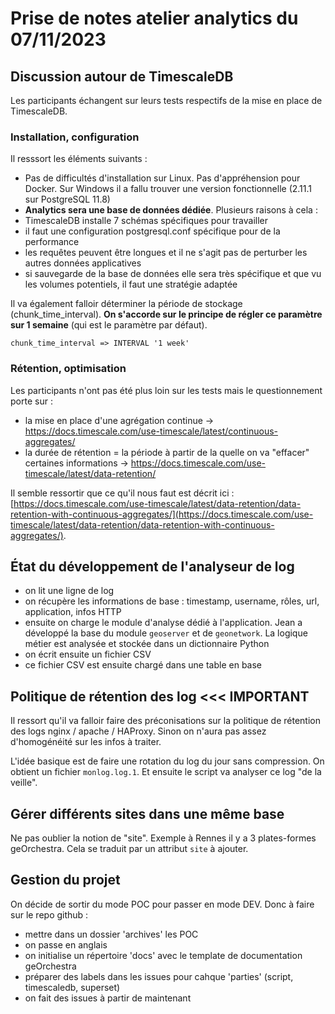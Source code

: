 
# Prise de notes atelier analytics du 07/11/2023


## Discussion autour de TimescaleDB

Les participants échangent sur leurs tests respectifs de la mise en place de TimescaleDB.

### Installation, configuration

Il resssort les éléments suivants :

- Pas de difficultés d'installation sur Linux. Pas d'appréhension pour Docker. Sur Windows il a fallu trouver une version fonctionnelle (2.11.1 sur PostgreSQL 11.8)
- **Analytics sera une base de données dédiée**. Plusieurs raisons à cela :
 - TimescaleDB installe 7 schémas spécifiques pour travailler
 - il faut une configuration postgresql.conf spécifique pour de la performance
 - les requêtes peuvent être longues et il ne s'agit pas de perturber les autres données applicatives
 - si sauvegarde de la base de données elle sera très spécifique et que vu les volumes potentiels, il faut une stratégie adaptée

Il va également falloir déterminer la période de stockage (chunk_time_interval).
**On s'accorde sur le principe de régler ce paramètre sur 1 semaine** (qui est le paramètre par défaut).

`chunk_time_interval => INTERVAL '1 week'`


### Rétention, optimisation

Les participants n'ont pas été plus loin sur les tests mais le questionnement porte sur :

- la mise en place d'une agrégation continue -> https://docs.timescale.com/use-timescale/latest/continuous-aggregates/
- la durée de rétention = la période à partir de la quelle on va "effacer" certaines informations -> https://docs.timescale.com/use-timescale/latest/data-retention/

Il semble ressortir que ce qu'il nous faut est décrit ici : [https://docs.timescale.com/use-timescale/latest/data-retention/data-retention-with-continuous-aggregates/](https://docs.timescale.com/use-timescale/latest/data-retention/data-retention-with-continuous-aggregates/).



## État du développement de l'analyseur de log


- on lit une ligne de log
- on récupère les informations de base : timestamp, username, rôles, url, application, infos HTTP
- ensuite on charge le module d'analyse dédié à l'application. Jean a développé la base du module `geoserver` et de `geonetwork`. La logique métier est analysée et stockée dans un dictionnaire Python
- on écrit ensuite un fichier CSV
- ce fichier CSV est ensuite chargé dans une table en base


## Politique de rétention des log <<< IMPORTANT

Il ressort qu'il va falloir faire des préconisations sur la politique de rétention des logs nginx / apache / HAProxy. Sinon on n'aura pas assez d'homogénéité sur les infos à traiter.

L'idée basique est de faire une rotation du log du jour sans compression. On obtient un fichier `monlog.log.1`.
Et ensuite le script va analyser ce log "de la veille".


## Gérer différents sites dans une même base

Ne pas oublier la notion de "site". Exemple à Rennes il y a 3 plates-formes geOrchestra.
Cela se traduit par un attribut `site` à ajouter.


## Gestion du projet

On décide de sortir du mode POC pour passer en mode DEV.
Donc à faire sur le repo github :

- mettre dans un dossier 'archives' les POC
- on passe en anglais
- on initialise un répertoire 'docs' avec le template de documentation geOrchestra
- préparer des labels dans les issues pour cahque 'parties' (script, timescaledb, superset)
- on fait des issues à partir de maintenant

